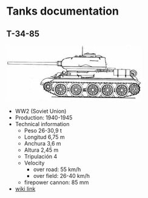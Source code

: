 # Tanks documentation

## T-34-85

![](./bluprints/t34v1/t34v1-left.jpg)

- WW2 (Soviet Union)
- Production: 1940-1945
- Technical information
  - Peso	26-30,9 t 
  - Longitud	6,75 m
  - Anchura	3,6 m
  - Altura	2,45 m
  - Tripulación	4
  - Velocity
    - over road: 55 km/h
    - over field: 26-40 km/h
  - firepower cannon: 85 mm
- [wiki link](https://es.wikipedia.org/wiki/T-34)
